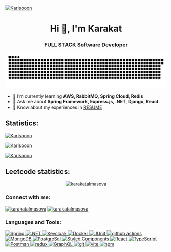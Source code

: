 <a href="#">
<p align="left" style="-webkit-user-select: none; -moz-user-select: none; -ms-user-select: none; user-select: none;"> <img src="https://komarev.com/ghpvc/?username=Karlsooon&plastic" alt="Karlsooon" /> </p>
</a>
<h1 align="center">Hi 👋, I'm Karakat</h1>
<h3 align="center">FULL STACK Software Developer</h3>

<p align="center">
  <picture>
    <source media="(prefers-color-scheme: dark)" srcset="https://raw.githubusercontent.com/Karlsooon/Karlsooon/output/github-contribution-grid-snake-dark.svg">
    <source media="(prefers-color-scheme: light)" srcset="https://raw.githubusercontent.com/Karlsooon/Karlsooon/output/github-contribution-grid-snake.svg">
    <img alt="github contribution grid snake animation" src="https://raw.githubusercontent.com/Karlsooon/Karlsooon/output/github-contribution-grid-snake.svg">
  </picture>
</p>

- 🌱 I’m currently learning **AWS, RabbitMQ, Spring Cloud, Redis**
- 💬 Ask me about **Spring Framework, Express.js, .NET, Django, React**
- 📄 Know about my experiences in [RESUME](https://drive.google.com/file/d/1m1SIWZynRa2-cAbnuRC2Ksf7PqxX0Xro/view?usp=sharing)

<h2>Statistics:</h2>
<a href="#">
  <p align="left"> 
    <img src="https://github-profile-trophy.vercel.app/?username=Karlsooon&column=-1" alt="Karlsooon" />
  </p>
</a>
<a href="#">
  <p align="left"> <img src="https://myreadme.vercel.app/api/embed/Karlsooon?panels=userstatistics,toprepositories,toplanguages,commitgraph" alt="Karlsooon" /></p>
</a>
<a href="#">
  <p align="left"> 
    <img src="https://github-readme-streak-stats.herokuapp.com/?user=Karlsooon" alt="Karlsooon" />
  </p>
</a>

<h2>Leetcode statistics:</h2>
<a href="#">
  <p align="center"><img src="https://leetcode-stats-six.vercel.app/api?username=karakatalmasova&theme=dark" alt="karakatalmasova" /></p>
</a>

<h3 align="left">Connect with me:</h3>
<p align="left">
  <a href="https://www.linkedin.com/in/karakat-almasova-861b77217/" target="blank"><img align="center" src="https://cdn.simpleicons.org/linkedin" alt="karakatalmasova" height="30" width="40" /></a>
  <a href="https://web.telegram.org/k/#@karakatalmasova" target="blank"><img align="center" src="https://cdn.simpleicons.org/telegram" alt="karakatalmasova" height="30" width="40" /></a>
</p>

<h3 align="left">Languages and Tools:</h3>
<a href="#">
  <p align="left"> 
    <img alt="Spring" src="https://img.shields.io/badge/-Spring-0?style=flat-square&logo=Spring&logoColor=white" />
    <img alt=".NET" src="https://img.shields.io/badge/-Redis-DC382C?style=flat-square&logo=Redis&logoColor=white" />
    <img alt="Keycloak" src="https://img.shields.io/badge/-Keycloak-222?style=flat-square&logo=Keycloak&logoColor=white" />
    <img alt="Docker" src="https://img.shields.io/badge/-Docker-46a2f1?style=flat-square&logo=docker&logoColor=white" />
    <img alt="JUnit" src="https://img.shields.io/badge/-JUnit-DE5B54?style=flat-square&logo=JUnit&logoColor=white" />
    <img alt="github actions" src="https://img.shields.io/badge/-Github_Actions-2088FF?style=flat-square&logo=github-actions&logoColor=white" />
    <img alt="MongoDB" src="https://img.shields.io/badge/-MongoDB-13aa52?style=flat-square&logo=mongodb&logoColor=white" />
    <img alt="PostgreSql" src="https://img.shields.io/badge/-PostgreSql-2988FF?style=flat-square&logo=PostgreSql&logoColor=white" />
    <img alt="Styled Components" src="https://img.shields.io/badge/-Styled_Components-db7092?style=flat-square&logo=styled-components&logoColor=white" />
    <img alt="React" src="https://img.shields.io/badge/-React-45b8d8?style=flat-square&logo=react&logoColor=white" />
    <img alt="TypeScript" src="https://img.shields.io/badge/-TypeScript-007ACC?style=flat-square&logo=typescript&logoColor=white" />
    <img alt="Postman" src="https://img.shields.io/badge/-Postman-F95032?style=flat-square&logo=postman&logoColor=white" />
    <img alt="redux" src="https://img.shields.io/badge/-Redux-764ABC?style=flat-square&logo=redux&logoColor=white" />
    <img alt="GraphQL" src="https://img.shields.io/badge/-GraphQL-E10098?style=flat-square&logo=graphql&logoColor=white" />
    <img alt="git" src="https://img.shields.io/badge/-Git-F05032?style=flat-square&logo=git&logoColor=white" />
    <img alt="vite" src="https://img.shields.io/badge/-vite-B246FF?style=flat-square&logo=vite&logoColor=white" />
    <img alt="npm" src="https://img.shields.io/badge/-NPM-CB3837?style=flat-square&logo=npm&logoColor=white" />
  </p>
</a>
